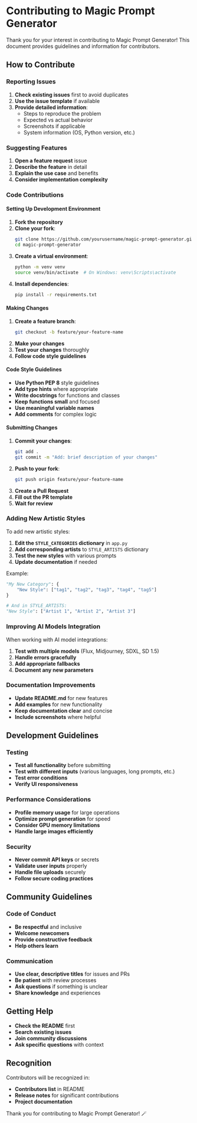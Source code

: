 # Contributing to Magic Prompt Generator

Thank you for your interest in contributing to Magic Prompt Generator! This document provides guidelines and information for contributors.

## How to Contribute

### Reporting Issues

1. **Check existing issues** first to avoid duplicates
2. **Use the issue template** if available
3. **Provide detailed information**:
   - Steps to reproduce the problem
   - Expected vs actual behavior
   - Screenshots if applicable
   - System information (OS, Python version, etc.)

### Suggesting Features

1. **Open a feature request** issue
2. **Describe the feature** in detail
3. **Explain the use case** and benefits
4. **Consider implementation complexity**

### Code Contributions

#### Setting Up Development Environment

1. **Fork the repository**
2. **Clone your fork**:
   ```bash
   git clone https://github.com/yourusername/magic-prompt-generator.git
   cd magic-prompt-generator
   ```
3. **Create a virtual environment**:
   ```bash
   python -m venv venv
   source venv/bin/activate  # On Windows: venv\Scripts\activate
   ```
4. **Install dependencies**:
   ```bash
   pip install -r requirements.txt
   ```

#### Making Changes

1. **Create a feature branch**:
   ```bash
   git checkout -b feature/your-feature-name
   ```
2. **Make your changes**
3. **Test your changes** thoroughly
4. **Follow code style guidelines**

#### Code Style Guidelines

- **Use Python PEP 8** style guidelines
- **Add type hints** where appropriate
- **Write docstrings** for functions and classes
- **Keep functions small** and focused
- **Use meaningful variable names**
- **Add comments** for complex logic

#### Submitting Changes

1. **Commit your changes**:
   ```bash
   git add .
   git commit -m "Add: brief description of your changes"
   ```
2. **Push to your fork**:
   ```bash
   git push origin feature/your-feature-name
   ```
3. **Create a Pull Request**
4. **Fill out the PR template**
5. **Wait for review**

### Adding New Artistic Styles

To add new artistic styles:

1. **Edit the `STYLE_CATEGORIES` dictionary** in `app.py`
2. **Add corresponding artists** to `STYLE_ARTISTS` dictionary
3. **Test the new styles** with various prompts
4. **Update documentation** if needed

Example:
```python
"My New Category": {
    "New Style": ["tag1", "tag2", "tag3", "tag4", "tag5"]
}

# And in STYLE_ARTISTS:
"New Style": ["Artist 1", "Artist 2", "Artist 3"]
```

### Improving AI Models Integration

When working with AI model integrations:

1. **Test with multiple models** (Flux, Midjourney, SDXL, SD 1.5)
2. **Handle errors gracefully**
3. **Add appropriate fallbacks**
4. **Document any new parameters**

### Documentation Improvements

- **Update README.md** for new features
- **Add examples** for new functionality
- **Keep documentation clear** and concise
- **Include screenshots** where helpful

## Development Guidelines

### Testing

- **Test all functionality** before submitting
- **Test with different inputs** (various languages, long prompts, etc.)
- **Test error conditions**
- **Verify UI responsiveness**

### Performance Considerations

- **Profile memory usage** for large operations
- **Optimize prompt generation** for speed
- **Consider GPU memory limitations**
- **Handle large images efficiently**

### Security

- **Never commit API keys** or secrets
- **Validate user inputs** properly
- **Handle file uploads** securely
- **Follow secure coding practices**

## Community Guidelines

### Code of Conduct

- **Be respectful** and inclusive
- **Welcome newcomers**
- **Provide constructive feedback**
- **Help others learn**

### Communication

- **Use clear, descriptive titles** for issues and PRs
- **Be patient** with review processes
- **Ask questions** if something is unclear
- **Share knowledge** and experiences

## Getting Help

- **Check the README** first
- **Search existing issues**
- **Join community discussions**
- **Ask specific questions** with context

## Recognition

Contributors will be recognized in:
- **Contributors list** in README
- **Release notes** for significant contributions
- **Project documentation**

Thank you for contributing to Magic Prompt Generator! 🪄
  